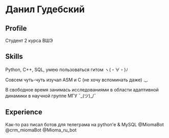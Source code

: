 # Данил Гудебский

## Profile
Студент 2 курса ВШЭ

## Skills
Python, C++, SQL, умею пользоваться гитом ヽ(・∀・)ﾉ

Совсем чуть-чуть изучал ASM и С (не хочу вспоминать даже) ._.

В свободное время занимась исследованиями в области адаптивной динамики в научной группе МГУ ¯\_(ツ)_/¯


## Experience
Как-то раз писал ботов для телеграма на python'e & MySQL @MiomaBot @crm_miomaBot @Mioma_ru_bot
